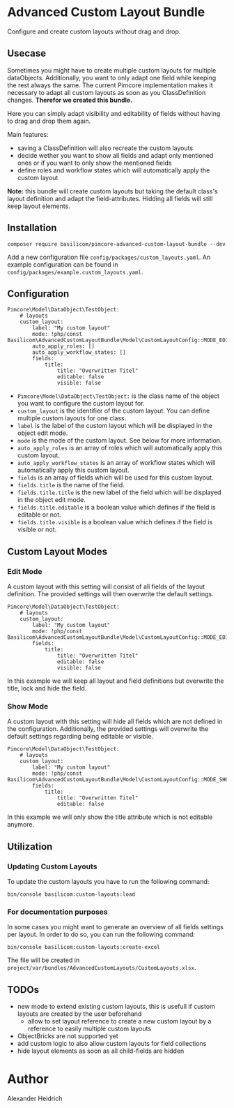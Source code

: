 # Advanced Custom Layout Bundle

Configure and create custom layouts without drag and drop.

## Usecase
Sometimes you might have to create multiple custom layouts for multiple dataObjects.
Additionally, you want to only adapt one field while keeping the rest always the same.
The current Pimcore implementation makes it necessary to adapt all custom layouts as soon as you ClassDefinition changes.
**Therefor we created this bundle.**

Here you can simply adapt visibility and editability of fields without having to drag and drop them again.

Main features:
- saving a ClassDefinition will also recreate the custom layouts
- decide wether you want to show all fields and adapt only mentioned ones or if you want to only show the mentioned fields
- define roles and workflow states which will automatically apply the custom layout

**Note:** this bundle will create custom layouts but taking the default class's layout definition and adapt the field-attributes.
Hidding all fields will still keep layout elements.

## Installation

```
composer require basilicom/pimcore-advanced-custom-layout-bundle --dev
```

Add a new configuration file `config/packages/custom_layouts.yaml`.
An example configuration can be found in `config/packages/example.custom_layouts.yaml`.

## Configuration

```
Pimcore\Model\DataObject\TestObject:
    # layouts
    custom_layout:
        label: "My custom layout"
        mode: !php/const Basilicom\AdvancedCustomLayoutBundle\Model\CustomLayoutConfig::MODE_EDIT
        auto_apply_roles: []
        auto_apply_workflow_states: []
        fields:
            title:
                title: "Overwritten Titel"
                editable: false
                visible: false
```

- `Pimcore\Model\DataObject\TestObject:` is the class name of the object you want to configure the custom layout for.
- `custom_layout` is the identifier of the custom layout. You can define multiple custom layouts for one class.
- `label` is the label of the custom layout which will be displayed in the object edit mode.
- `mode` is the mode of the custom layout. See below for more information.
- `auto_apply_roles` is an array of roles which will automatically apply this custom layout.
- `auto_apply_workflow_states` is an array of workflow states which will automatically apply this custom layout.
- `fields` is an array of fields which will be used for this custom layout.
- `fields.title` is the name of the field.
- `fields.title.title` is the new label of the field which will be displayed in the object edit mode.
- `fields.title.editable` is a boolean value which defines if the field is editable or not.
- `fields.title.visible` is a boolean value which defines if the field is visible or not.

## Custom Layout Modes

### Edit Mode

A custom layout with this setting will consist of all fields of the layout definition.
The provided settings will then overwrite the default settings.

```
Pimcore\Model\DataObject\TestObject:
    # layouts
    custom_layout:
        label: "My custom layout"
        mode: !php/const Basilicom\AdvancedCustomLayoutBundle\Model\CustomLayoutConfig::MODE_EDIT
        fields:
            title:
                title: "Overwritten Titel"
                editable: false
                visible: false
```

In this example we will keep all layout and field definitions but overwrite the title, lock and hide the field.

### Show Mode

A custom layout with this setting will hide all fields which are not defined in the configuration.
Additionally, the provided settings will overwrite the default settings regarding being editable or visible.

```
Pimcore\Model\DataObject\TestObject:
    # layouts
    custom_layout:
        label: "My custom layout"
        mode: !php/const Basilicom\AdvancedCustomLayoutBundle\Model\CustomLayoutConfig::MODE_SHOW
        fields:
            title:
                title: "Overwritten Titel"
                editable: false
```

In this example we will only show the title attribute which is not editable anymore.

## Utilization

### Updating Custom Layouts

To update the custom layouts you have to run the following command:

```
bin/console basilicom:custom-layouts:load
```

### For documentation purposes

In some cases you might want to generate an overview of all fields settings per layout.
In order to do so, you can run the following command:

```
bin/console basilicom:custom-layouts:create-excel
```

The file will be created in `project/var/bundles/AdvancedCustomLayouts/CustomLayouts.xlsx`.

## TODOs

- new mode to extend existing custom layouts, this is usefull if custom layouts are created by the user beforehand
    - allow to set layout reference to create a new custom layout by a reference to easily multiple custom layouts
- ObjectBricks are not supported yet
- add custom logic to also allow custom layouts for field collections
- hide layout elements as soon as all child-fields are hidden

# Author
Alexander Heidrich
